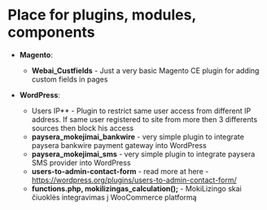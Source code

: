 # Place for plugins, modules, components

- **Magento**:
  - **Webai_Custfields** - Just a very basic Magento CE plugin for adding custom fields in pages


- **WordPress**:
  - Users IP** - Plugin to restrict same user access from different IP address. If same user registered to site from more then 3 differents sources then block his access
  - **paysera_mokejimai_bankwire** - very simple plugin to integrate paysera bankwire payment gateway into WordPress
  - **paysera_mokejimai_sms** - very simple plugin to integrate paysera SMS provider into WordPress
  - **users-to-admin-contact-form** - read more at here - https://wordpress.org/plugins/users-to-admin-contact-form/
  - **functions.php, mokilizingas_calculation();** - MokiLizingo skai čiuoklės integravimas į WooCommerce platformą
